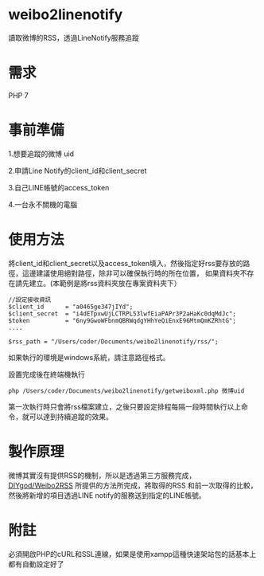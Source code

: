 # weibo2linenotify
讀取微博的RSS，透過LineNotify服務追蹤

# 需求
PHP 7

# 事前準備
1.想要追蹤的微博 uid

2.申請Line Notify的client_id和client_secret

3.自己LINE帳號的access_token

4.一台永不關機的電腦

# 使用方法
將client_id和client_secret以及access_token填入，然後指定好rss要存放的路徑，這邊建議使用絕對路徑，除非可以確保執行時的所在位置，
如果資料夾不存在請先建立。(本範例是將rss資料夾放在專案資料夾下）
```
//設定接收資訊
$client_id      = "a0465ge347jIYd";
$client_secret  = "i4dETpxwUjLCTRPL53lwfEiaPAPr3P2aHaKc0dqMdJc";
$token          = "6ny9GwoWFbnmQBRWqdgYHhYeQiEnxE96MtmQmKZRhtG";
....

$rss_path = "/Users/coder/Documents/weibo2linenotify/rss/";
```

如果執行的環境是windows系統，請注意路徑格式。

設置完成後在終端機執行

`php /Users/coder/Documents/weibo2linenotify/getweiboxml.php 微博uid`

第一次執行時只會將rss檔案建立，之後只要設定排程每隔一段時間執行以上命令，就可以達到持續追蹤的效果。

# 製作原理
微博其實沒有提供RSS的機制，所以是透過第三方服務完成，[DIYgod/Weibo2RSS](https://github.com/DIYgod/Weibo2RSS) 所提供的方法所完成，將取得的RSS
和前一次取得的比較，然後將新增的項目透過LINE notify的服務送到指定的LINE帳號。

# 附註
必須開啟PHP的cURL和SSL連線，如果是使用xampp這種快速架站包的話基本上都有自動設定好了
